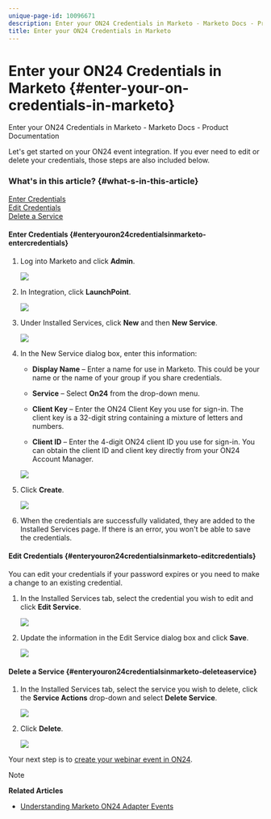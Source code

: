 ```yaml
---
unique-page-id: 10096671
description: Enter your ON24 Credentials in Marketo - Marketo Docs - Product Documentation
title: Enter your ON24 Credentials in Marketo
---
```


# Enter your ON24 Credentials in Marketo {#enter-your-on-credentials-in-marketo}

Enter your ON24 Credentials in Marketo - Marketo Docs - Product Documentation

Let's get started on your ON24 event integration. If you ever need to edit or delete your credentials, those steps are also included below.

### What's in this article? {#what-s-in-this-article}

[Enter Credentials](#enteryouron24credentialsinmarketo-entercredentials)  
[Edit Credentials](#enteryouron24credentialsinmarketo-editcredentials)  
[Delete a Service](#enteryouron24credentialsinmarketo-deleteaservice)

#### Enter Credentials {#enteryouron24credentialsinmarketo-entercredentials}

1. Log into Marketo and click **Admin**.

   ![](assets/admin.png)

1. In Integration, click **LaunchPoint**.

   ![](assets/image2015-12-22-13-3a15-3a38.png)

1. Under Installed Services, click **New** and then **New Service**.

   ![](assets/image2015-12-22-13-3a18-3a54.png)

1. In the New Service dialog box, enter this information:

    * **Display Name** – Enter a name for use in Marketo. This could be your name or the name of your group if you share credentials.
    * **Service** – Select **On24** from the drop-down menu.
    
    * **Client Key** – Enter the ON24 Client Key you use for sign-in. The client key is a 32-digit string containing a mixture of letters and numbers.
    * **Client ID** – Enter the 4-digit ON24 client ID you use for sign-in. You can obtain the client ID and client key directly from your ON24 Account Manager.

   ![](assets/image2015-12-22-13-3a38-3a52.png)

1. Click **Create**.

   ![](assets/image2015-12-22-13-3a28-3a55.png)

1. When the credentials are successfully validated, they are added to the Installed Services page. If there is an error, you won't be able to save the credentials.

#### Edit Credentials {#enteryouron24credentialsinmarketo-editcredentials}

You can edit your credentials if your password expires or you need to make a change to an existing credential.

1. In the Installed Services tab, select the credential you wish to edit and click **Edit Service**.

   ![](assets/six.png)

1. Update the information in the Edit Service dialog box and click **Save**.

   ![](assets/seven.png)

#### Delete a Service {#enteryouron24credentialsinmarketo-deleteaservice}

1. In the Installed Services tab, select the service you wish to delete, click the **Service Actions** drop-down and select **Delete Service**.

   ![](assets/eight.png)

1. Click **Delete**.

   ![](assets/nine.png)

Your next step is to [create your webinar event in ON24](create-your-webinar-event-in-on24.md).

>[!NOTE]
>
>**Related Articles**
>
>* [Understanding Marketo ON24 Adapter Events](understanding-marketo-on24-adapter-events.md)
>

